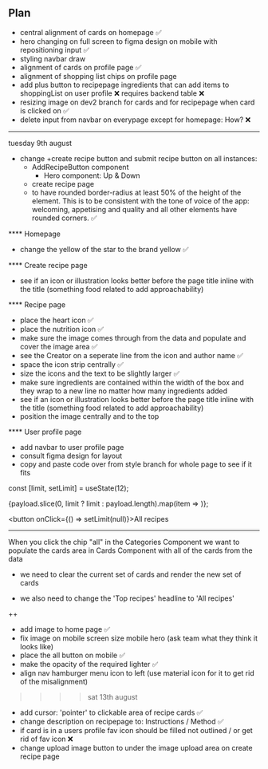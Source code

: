 ## Plan

- central alignment of cards on homepage ✅
- hero changing on full screen to figma design on mobile with repositioning input ✅
- styling navbar draw
- alignment of cards on profile page ✅
- alignment of shopping list chips on profile page
- add plus button to recipepage ingredients that can add items to shoppingList on user profile ❌ requires backend table ❌
- resizing image on dev2 branch for cards and for recipepage when card is clicked on ✅
- delete input from navbar on everypage except for homepage: How? ❌

---

tuesday 9th august

- change +create recipe button and submit recipe button on all instances:
  - AddRecipeButton component
    - Hero component: Up & Down
  - create recipe page
  - to have rounded border-radius at least 50% of the height of the element. This is to be consistent with the tone of voice of the app: welcoming, appetising and quality and all other elements have rounded corners. ✅

\*\*\*\* Homepage

- change the yellow of the star to the brand yellow ✅

\*\*\*\* Create recipe page

- see if an icon or illustration looks better before the page title inline with the title (something food related to add approachability)

\*\*\*\* Recipe page

- place the heart icon ✅
- place the nutrition icon ✅
- make sure the image comes through from the data and populate and cover the image area ✅
- see the Creator on a seperate line from the icon and author name ✅
- space the icon strip centrally ✅
- size the icons and the text to be slightly larger ✅
- make sure ingredients are contained within the width of the box and they wrap to a new line no matter how many ingredients added
- see if an icon or illustration looks better before the page title inline with the title (something food related to add approachability)
- position the image centrally and to the top

\*\*\*\* User profile page

- add navbar to user profile page
- consult figma design for layout
- copy and paste code over from style branch for whole page to see if it fits

<!-- limit top recipes to 12 and add show all recipes button
1. array method - slice first 12 top recipes array (payload)
2.

 -->

const [limit, setLimit] = useState(12);

{payload.slice(0, limit ? limit : payload.length).map(item => <Cards data={limit} />)};

<button onClick={() => setLimit(null)}>All recipes</button>

---

When you click the chip "all" in the Categories Component we want to populate the cards area in Cards Component with all of the cards from the data

- we need to clear the current set of cards and render the new set of cards

- we also need to change the 'Top recipes' headline to 'All recipes'

++

- add image to home page ✅
- fix image on mobile screen size mobile hero (ask team what they think it looks like)
- place the all button on mobile ✅
- make the opacity of the required lighter ✅
- align nav hamburger menu icon to left (use material icon for it to get rid of the misalignment)

> > > > sat 13th august

- add cursor: 'pointer' to clickable area of recipe cards ✅
- change description on recipepage to: Instructions / Method ✅
- if card is in a users profile fav icon should be filled not outlined / or get rid of fav icon ❌
- change upload image button to under the image upload area on create recipe page
